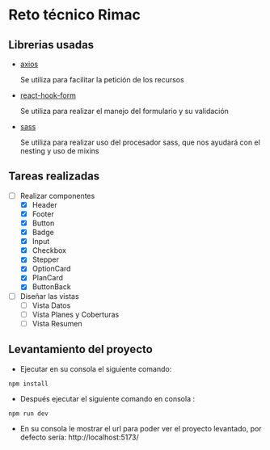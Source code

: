 # Reto técnico Rimac


## Librerias usadas
   - [axios](https://www.npmjs.com/package/axios)
      
      Se utiliza para facilitar la petición de los recursos
   - [react-hook-form](https://www.npmjs.com/package/react-hook-form)
      
      Se utiliza para realizar el manejo del formulario y su validación
   - [sass](https://www.npmjs.com/package/sass)

      Se utiliza para realizar uso del procesador sass, que nos ayudará con el nesting y uso de mixins

   
   

## Tareas realizadas
   - [ ] Realizar componentes
      - [X] Header
      - [X] Footer
      - [X] Button 
      - [X] Badge
      - [X] Input
      - [X] Checkbox
      - [X] Stepper
      - [X] OptionCard
      - [X] PlanCard
      - [X] ButtonBack
   - [ ] Diseñar las vistas
      - [ ] Vista Datos
      - [ ] Vista Planes y Coberturas
      - [ ] Vista Resumen

## Levantamiento del proyecto
   - Ejecutar en su consola el siguiente comando: 
   ```
   npm install
   ```
   - Después ejecutar el siguiente comando en consola : 
   ```
   npm run dev
   ```
   - En su consola le mostrar el url para poder ver el proyecto levantado, por defecto sería:
   http://localhost:5173/


